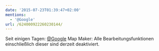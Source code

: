 ```yaml
---
date: '2015-07-23T01:39:47+02:00'
mentions:
  - '@Google'
url: /624000922260230144/
---
```

Seit einigen Tagen: [@Google](https://twitter.com/@Google) Map Maker: Alle Bearbeitungsfunktionen einschließlich dieser sind derzeit deaktiviert.
